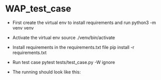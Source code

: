 # WAP_test_case

 - First create the virtual env to install requirements and run
    python3 -m venv venv

 - Activate the virtual env
    source ./venv/bin/activate

- Install requirements in the requirements.txt file
    pip install -r requirements.txt

- Run test case
    pytest tests/test_case.py -W ignore

- The running should look like this:
    
